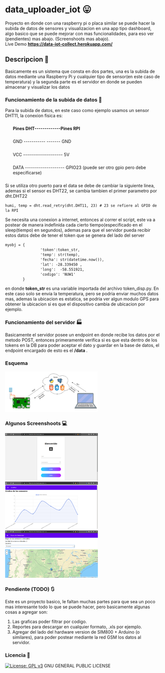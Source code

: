 # data_uploader_iot  :stuck_out_tongue:
Proyecto en donde con una raspberry pi o placa similar se puede hacer la subida de datos de sensores y visualizacion en una app tipo dashboard, algo basico que se puede mejorar con mas funcionalidades, para eso ver (pendientes) mas abajo. (Screenshoots mas abajo). <br>
 Live Demo <strong> <a target="_blank"> https://data-iot-collect.herokuapp.com/ </a> </strong>  

## Descripcion :scroll:
Basicamente es un sistema que consta en dos partes, una es la subida de datos mediante una 
Raspberry Pi y cualquier tipo de sensor(en este caso de temperatura) y la segunda parte es el
servidor en donde se pueden almacenar y visualizar los datos 

### Funcionamiento de la subida de datos :rocket:
Para la subida de datos, en este caso como ejemplo usamos un sensor DHT11, la conexion fisica es: <br>
   <strong><p style='margin: 5%'> Pines DHT-------------Pines RPI  </p> </strong>
   <p style='margin:5%'>     GND   ----------- -------  GND  </p>  
   <p style='margin:5%'>    VCC   --------------------   5V    </p> 
   <p style='margin:5%'>    DATA  --------------------  GPIO23 (puede ser otro gpio pero debe especificarse) </p> 
Si se utiliza otro puerto para el data se debe de cambiar la siguiente linea,      <br>
ademas si el sensor es DHT22, se cambia tambien el primer parametro por dht.DHT22  <br>

```
humi, temp = dht.read_retry(dht.DHT11, 23) # 23 se refiere al GPIO de la RPI

```

Se necesita una conexion a internet, entonces al correr el script, este va a postear de manera 
indefinida cada cierto tiempo(especificado en el sleep(tiempo) en segundos), ademas para que el 
servidor pueda recibir estos datos debe de tener el token que se genera del lado del server

```
myobj = { 
                'token':token_str,
                'temp': str(temp),  
                'fecha': str(datetime.now()),
                'lat': -28.339450 , 
                'long':  -58.551921,
                'codigo': 'NUW1'
        }
```
en donde <strong> token_str </strong> es una variable importada del archivo token_disp.py. 
En este caso solo se envia  la temperatura, pero se podria enviar muchos datos mas, ademas 
la ubicacion es estatica, se podria ver algun modulo GPS para obtener la ubicacion si es que 
el dispositivo cambia de ubicacion por ejemplo. 
### Funcionamiento del servidor  :factory:
Basicamente el servidor posee un endpoint en donde recibe los datos por el metodo POST, entonces 
primeramente verifica si es que esta dentro de los tokens en la DB para poder aceptar el dato 
y guardar en la base de datos, el endpoint encargado de esto es el <strong>/data </strong>.

### Esquema 
<img src="images/diagramasensores.png"  width="60%" height="35%" />


### Algunos Screenshoots :computer:

<img src="images/1.png"  width="60%" height="35%" />
<img src="images/2.png"  width="60%" height="35%" />
<img src="images/3.png"  width="60%" height="35%" />

### Pendiente (TODO) :arrows_clockwise:
Este es un proyecto basico, le faltan muchas partes para que sea un poco mas interesante todo lo que 
se puede hacer, pero basicamente algunas cosas a agregar son: 
1. Las graficas poder filtrar por codigo. 
2. Reportes para descargar en cualquier formato, .xls por ejemplo.
3. Agregar del lado del hardware version de SIM800 + Arduino (o similares), para poder postear mediante la red GSM los datos al servidor.     


### Licencia :page_facing_up:
[![License: GPL v3](https://img.shields.io/badge/License-GPLv3-blue.svg)](https://www.gnu.org/licenses/gpl-3.0)
GNU GENERAL PUBLIC LICENSE